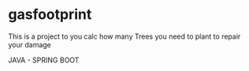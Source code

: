 # gasfootprint

This is a project to you calc how many Trees you need to plant to repair your damage

JAVA - SPRING BOOT
